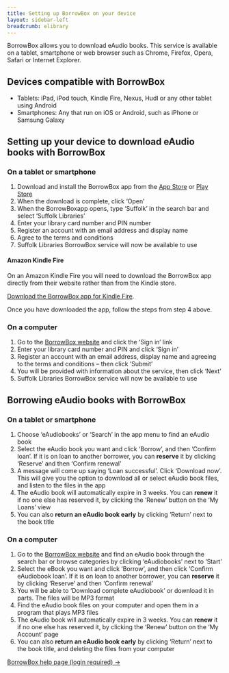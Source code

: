 ```yaml
---
title: Setting up BorrowBox on your device
layout: sidebar-left
breadcrumb: elibrary
---
```


BorrowBox allows you to&nbsp;download eAudio books. This service is available on a tablet, smartphone or web browser such as Chrome, Firefox, Opera, Safari or Internet Explorer.

## Devices compatible with BorrowBox

* Tablets: iPad, iPod touch, Kindle Fire, Nexus, Hudl or any other tablet using Android
* Smartphones: Any that run on iOS or Android, such as iPhone or Samsung Galaxy

## Setting up your device to download eAudio books with BorrowBox

### On a tablet or smartphone

1. Download and install the BorrowBox app from the [App Store](https://itunes.apple.com/gb/app/borrowbox-library/id562843562?mt=8) or [Play Store](https://play.google.com/store/apps/details?id=com.bolindadigital.BorrowBoxLibrary&hl=en_GB)
2. When the download is complete, click ‘Open’
3. When the BorrowBoxapp opens, type ‘Suffolk’ in the search bar and select ‘Suffolk Libraries’
4. Enter your library card number and PIN number
5. Register an account with an email address and display name
6. Agree to the terms and conditions
7. Suffolk Libraries BorrowBox service will now be available to use

#### Amazon Kindle Fire

On an Amazon Kindle Fire you will need to download the BorrowBox app directly from their website rather than from the Kindle store.

[Download the BorrowBox app for Kindle Fire](http://www.borrowbox.com/kindlefire/install/).

Once you have downloaded the app, follow the steps from step 4 above.

### On a computer

1. Go to the [BorrowBox website](http://library.bolindadigital.com/suffolk) and click the ‘Sign in’ link
2. Enter your library card number and PIN and click ‘Sign in’
3. Register an account with an email address, display name and agreeing to the terms and conditions – then click ‘Submit’
4. You will be provided with information about the service, then click ‘Next’
5. Suffolk Libraries BorrowBox service will now be available to use

## Borrowing eAudio books with BorrowBox

### On a tablet or smartphone

1. Choose ‘eAudiobooks’ or ‘Search’ in the app menu to find an eAudio book
2. Select the eAudio book you want and click ‘Borrow’, and then ‘Confirm loan’. If it is on loan to another borrower, you can **reserve** it by clicking ‘Reserve’ and then ‘Confirm renewal’
3. A message will come up saying ‘Loan successful’. Click ‘Download now’. This will give you the option to download all or select eAudio book files, and listen to the files in the app
4. The eAudio book will automatically expire in 3 weeks. You can **renew** it if no one else has reserved it, by clicking the ‘Renew’ button on the ‘My Loans’ view
5. You can also **return an eAudio book early** by clicking ‘Return’ next to the book title

### On a computer

1. Go to the [BorrowBox website](http://library.bolindadigital.com/suffolk) and find an eAudio book through the search bar or browse categories by clicking ‘eAudiobooks’ next to ‘Start’
2. Select the eBook you want and click ‘Borrow’, and then click ‘Confirm eAudiobook loan’. If it is on loan to another borrower, you can **reserve** it by clicking ‘Reserve’ and then ‘Confirm renewal’
3. You will be able to ‘Download complete eAudiobook’ or download it in parts. The files will be MP3 format
4. Find the eAudio book files on your computer and open them in a program that plays MP3 files
5. The eAudio book will automatically expire in 3 weeks. You can **renew** it if no one else has reserved it, by clicking the ‘Renew’ button on the ‘My Account’ page
6. You can also **return an eAudio book early** by clicking ‘Return’ next to the book title, and deleting the files from your computer

[BorrowBox help page (login required) →](https://fe.bolindadigital.com/wldcs_bol_fo/b2i/help.html?fromPage=1&amp;b2bSite=4172)
